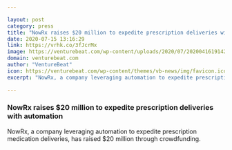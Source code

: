```yaml
---

layout: post
category: press
title: "NowRx raises $20 million to expedite prescription deliveries with automation"
date: 2020-07-15 13:16:29
link: https://vrhk.co/3fJcrMx
image: https://venturebeat.com/wp-content/uploads/2020/07/20200416191428-Ent-SeedInvest_photos_v2_x2-e1594323943634.jpg?w=1200&strip=all
domain: venturebeat.com
author: "VentureBeat"
icon: https://venturebeat.com/wp-content/themes/vb-news/img/favicon.ico
excerpt: "NowRx, a company leveraging automation to expedite prescription medication deliveries, has raised $20 million through crowdfunding."

---
```


### NowRx raises $20 million to expedite prescription deliveries with automation

NowRx, a company leveraging automation to expedite prescription medication deliveries, has raised $20 million through crowdfunding.